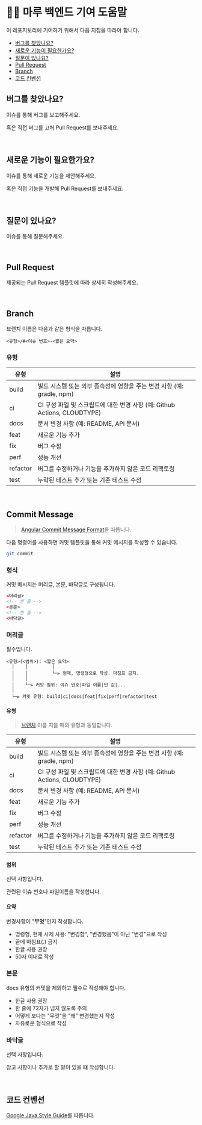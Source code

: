 # 🏄‍♂️ 마루 백엔드 기여 도움말

이 레포지토리에 기여하기 위해서 다음 지침을 따라야 합니다.

- [버그를 찾았나요?](#버그를-찾았나요)
- [새로운 기능이 필요한가요?](#새로운-기능이-필요한가요)
- [질문이 있나요?](#질문이-있나요)
- [Pull Request](#pull-request)
- [Branch](#branch)
- [코드 컨벤션](#코드-컨벤션)

## 버그를 찾았나요?

이슈를 통해 버그를 보고해주세요.

혹은 직접 버그를 고쳐 Pull Request를 보내주세요.

<br>

## 새로운 기능이 필요한가요?

이슈를 통해 새로운 기능을 제안해주세요.

혹은 직접 기능을 개발해 Pull Request를 보내주세요.

<br>

## 질문이 있나요?

이슈를 통해 질문해주세요.

<br>

## Pull Request

제공되는 Pull Request 템플릿에 따라 상세히 작성해주세요.

<br>

## Branch

브랜치 이름은 다음과 같은 형식을 따릅니다.

```
<유형>/#<이슈 번호>-<짧은 요약>
```

### 유형

| 유형       | 설명                                                       |
|----------|----------------------------------------------------------|
| build    | 빌드 시스템 또는 외부 종속성에 영향을 주는 변경 사항 (예: gradle, npm)          |
| ci       | CI 구성 파일 및 스크립트에 대한 변경 사항 (예: Github Actions, CLOUDTYPE) |
| docs     | 문서 변경 사항 (예: README, API 문서)                             |
| feat     | 새로운 기능 추가                                                |
| fix      | 버그 수정                                                    |
| perf     | 성능 개선                                                    |
| refactor | 버그를 수정하거나 기능을 추가하지 않은 코드 리팩토링                            |
| test     | 누락된 테스트 추가 또는 기존 테스트 수정                                  |

<br>

## Commit Message

> [Angular Commit Message Format](https://github.com/angular/angular/blob/main/CONTRIBUTING.md#commit)을 따릅니다.

다음 명령어를 사용하면 커밋 템플릿을 통해 커밋 메시지를 작성할 수 있습니다.

```bash
git commit
```

### 형식

커밋 메시지는 머리글, 본문, 바닥글로 구성됩니다.

```html
<머리글>
<!-- 빈 줄 -->
<본문>
<!-- 빈 줄 -->
<바닥글>
```

### 머리글

필수입니다.

```
<유형>(<범위>): <짧은 요약>
  │    │         │
  │    │         └─⫸ 현재, 명령형으로 작성. 마침표 금지.
  │    │
  │    └─⫸ 커밋 범위: 이슈 번호|파일 이름|빈 값|...
  │
  └─⫸ 커밋 유형: build|ci|docs|feat|fix|perf|refactor|test
```

#### 유형

> [브랜치](#branch) 이름 지을 때의 유형과 동일합니다.

| 유형       | 설명                                                       |
|----------|----------------------------------------------------------|
| build    | 빌드 시스템 또는 외부 종속성에 영향을 주는 변경 사항 (예: gradle, npm)          |
| ci       | CI 구성 파일 및 스크립트에 대한 변경 사항 (예: Github Actions, CLOUDTYPE) |
| docs     | 문서 변경 사항 (예: README, API 문서)                             |
| feat     | 새로운 기능 추가                                                |
| fix      | 버그 수정                                                    |
| perf     | 성능 개선                                                    |
| refactor | 버그를 수정하거나 기능을 추가하지 않은 코드 리팩토링                            |
| test     | 누락된 테스트 추가 또는 기존 테스트 수정                                  |

#### 범위

선택 사항입니다.

관련된 이슈 번호나 파일이름을 작성합니다.

#### 요약

변경사항이 "**무엇**"인지 작성합니다.

- 명령형, 현재 시제 사용: "변경함", "변경했음"이 아닌 "변경"으로 작성
- 끝에 마침표(.) 금지
- 한글 사용 권장
- 50자 이내로 작성

### 본문

docs 유형의 커밋을 제외하고 필수로 작성해야 합니다.

- 한글 사용 권장
- 한 줄에 72자가 넘지 않도록 주의
- 어떻게 보다는 "무엇"을 "왜" 변경했는지 작성
- 자유로운 형식으로 작성

### 바닥글

선택 사항입니다.

참고 사항이나 추가로 할 말이 있을 떄 작성합니다.

<br>

## 코드 컨벤션

[Google Java Style Guide](https://google.github.io/styleguide/javaguide.html)를 따릅니다.


